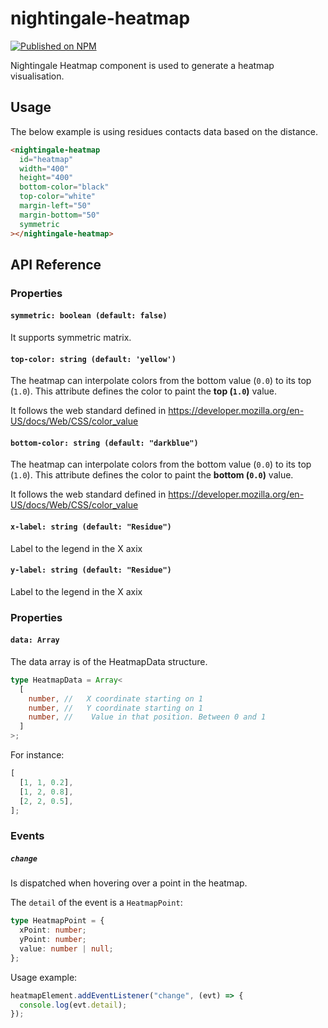 # nightingale-heatmap

[![Published on NPM](https://img.shields.io/npm/v/@nightingale-elements/nightingale-heatmap.svg)](https://www.npmjs.com/package/@nightingale-elements/nightingale-heatmap)

Nightingale Heatmap component is used to generate a heatmap visualisation.

## Usage

The below example is using residues contacts data based on the distance.

```html
<nightingale-heatmap
  id="heatmap"
  width="400"
  height="400"
  bottom-color="black"
  top-color="white"
  margin-left="50"
  margin-bottom="50"
  symmetric
></nightingale-heatmap>
```

## API Reference

### Properties

#### `symmetric: boolean (default: false)`

It supports symmetric matrix.

#### `top-color: string (default: 'yellow')`

The heatmap can interpolate colors from the bottom value (`0.0`) to its top (`1.0`).
This attribute defines the color to paint the **top (`1.0`)** value.

It follows the web standard defined in https://developer.mozilla.org/en-US/docs/Web/CSS/color_value

#### `bottom-color: string (default: "darkblue")`

The heatmap can interpolate colors from the bottom value (`0.0`) to its top (`1.0`).
This attribute defines the color to paint the **bottom (`0.0`)** value.

It follows the web standard defined in https://developer.mozilla.org/en-US/docs/Web/CSS/color_value

#### `x-label: string (default: "Residue")`

Label to the legend in the X axix

#### `y-label: string (default: "Residue")`

Label to the legend in the X axix

### Properties

#### `data: Array`

The data array is of the HeatmapData structure.

```typescript
type HeatmapData = Array<
  [
    number, //   X coordinate starting on 1
    number, //   Y coordinate starting on 1
    number, //    Value in that position. Between 0 and 1
  ]
>;
```

For instance:

```javascript
[
  [1, 1, 0.2],
  [1, 2, 0.8],
  [2, 2, 0.5],
];
```

### Events

##### `change`

Is dispatched when hovering over a point in the heatmap.

The `detail` of the event is a `HeatmapPoint`:

```typescript
type HeatmapPoint = {
  xPoint: number;
  yPoint: number;
  value: number | null;
};
```

Usage example:

```js
heatmapElement.addEventListener("change", (evt) => {
  console.log(evt.detail);
});
```
